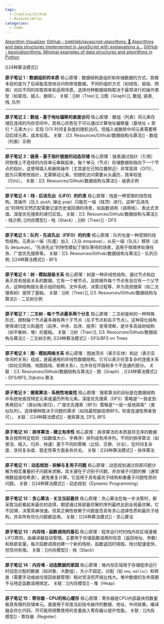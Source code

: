 ```yaml
---
tags:
  - Creative/Github
  - Mindset/Atlas
categories:
  - Code
---
```

[Algorithm Visualizer](https://algorithm-visualizer.org/)
[GitHub - trekhleb/javascript-algorithms: 📝 Algorithms and data structures implemented in JavaScript with explanations a...](https://github.com/trekhleb/javascript-algorithms)
[GitHub - keon/algorithms: Minimal examples of data structures and algorithms in Python](https://github.com/keon/algorithms)


 [[24种算法模式]]

**原子笔记 1：数据组织的本质**
核心原理：数据结构是组织和存储数据的方式，其根本目的是为了后续能高效地访问和修改数据。不同的组织方式（如线性、层级、网络）对应不同的存取效率和适用场景。选择何种数据结构取决于最常进行的操作类型（如查找、插入、删除）。
关联：[[树（Tree）]], [[图（Graph）]], 数组, 链表, 栈, 队列

---

**原子笔记 2：数组 - 基于地址偏移的直接访问**
核心原理：数组（列表）将元素存储在连续的内存空间中。其核心优势在于可以通过计算地址偏移量（基地址 + 索引 * 元素大小）实现 O(1) 时间复杂度的随机访问。但插入或删除中间元素需要移动后续元素，成本较高。
关联：[[3. Resources/Github/数据结构与算法]] - 数组（列表）示例

---

**原子笔记 3：链表 - 基于指针链接的动态存储**
核心原理：链表通过指针（引用）将物理上不连续的内存单元串联起来，每个单元（节点）存储数据和指向下一个节点的指针。这使得插入和删除操作（尤其是在已知位置附近）非常高效（O(1)），因为只需修改指针，无需移动元素。但随机访问需要从头遍历，效率较低（O(n)）。
关联：[[3. Resources/Github/数据结构与算法]] - 链表示例

---

**原子笔记 4：栈 - 后进先出（LIFO）的约束**
核心原理：栈是一种受限的线性结构，其操作（压入 push, 弹出 pop）只能在一端（栈顶）进行。这种“后进先出”的特性天然匹配需要记录历史或回溯的场景，如函数调用（调用栈）、表达式求值、深度优先搜索的递归实现。
关联：[[3. Resources/Github/数据结构与算法]] - 栈示例, [[内存模型]] - 栈（Stack）, [[树（Tree）]] - DFS

---

**原子笔记 5：队列 - 先进先出（FIFO）的约束**
核心原理：队列也是一种受限的线性结构，元素从一端（队尾）加入（入队 enqueue），从另一端（队头）移除（出队 dequeue）。“先进先出”的特性模拟了排队等待的场景，适用于按顺序处理任务、广度优先搜索等。
关联：[[3. Resources/Github/数据结构与算法]] - 队列示例, [[24种算法模式]] - BFS

---

**原子笔记 6：树 - 模拟层级关系**
核心原理：树是一种非线性结构，通过节点和边表示具有层级关系的数据。它有一个根节点，且除根外每个节点有且仅有一个父节点。这种结构擅长表示组织结构、文件系统、决策过程等，并为高效搜索（如二叉搜索树）提供了基础。
关联：[[树（Tree）]], [[3. Resources/Github/数据结构与算法]] - 二叉树示例

---

**原子笔记 7：二叉树 - 每个节点最多两个分支**
核心原理：二叉树是树的一种特殊形式，限制每个节点最多拥有两个子节点（左子节点和右子节点）。这种简化结构使得递归定义和遍历（前序、中序、后序、层序）变得清晰，是许多高级树结构（如平衡树、堆）的基础。
关联：[[树（Tree）]], [[3. Resources/Github/数据结构与算法]] - 二叉树示例, [[24种算法模式]] - DFS/BFS on Trees

---

**原子笔记 8：图 - 模拟网络关系**
核心原理：图由顶点（表示实体）和边（表示实体间的关系）组成，是最通用的非线性数据结构。它可以表示任意复杂的连接关系（如社交网络、地图路线、依赖关系），允许存在环路和多个不连通的部分。
关联：[[3. Resources/Github/数据结构与算法]] - 图（Graph）, [[24种算法模式]] - DFS/BFS, Dijkstra 算法

---

**原子笔记 9：搜索算法 - 系统性地查找**
核心原理：搜索算法的目标是在数据结构中系统地查找特定元素或遍历所有元素。深度优先搜索（DFS）策略是“一路走到黑再回头”（类似栈/递归），广度优先搜索（BFS）策略是“一层一层地探索”（类似队列）。选择哪种取决于问题的需求（如找最短路径用BFS，检查连通性两者皆可）。
关联：[[24种算法模式]] - 搜索算法, DFS, BFS

---

**原子笔记 10：排序算法 - 建立有序性**
核心原理：排序算法的本质是将无序的数据集合按照特定规则（如数值大小、字典序）排列成有序序列。不同的排序算法（如冒泡、插入、归并、快速）基于不同的策略（比较、交换、分治），在时间复杂度、空间复杂度、稳定性等方面各有优劣。
关联：[[24种算法模式]] - 排序算法

---

**原子笔记 11：动态规划 - 拆解与复用子问题**
核心原理：动态规划通过将原问题分解为相互重叠的子问题来求解。其关键在于识别子问题，并存储子问题的解（通常用数组或哈希表），避免重复计算。它适用于具有最优子结构和重叠子问题性质的问题。
关联：[[24种算法模式]] - 动态规划（Dynamic Programming）

---

**原子笔记 12：贪心算法 - 关注当前最优**
核心原理：贪心算法在每一步决策时，都采取当前看起来最优的选择，期望通过局部最优解的序列最终达到全局最优解。它不回溯，决策简单快速。但其正确性依赖于问题是否具有贪心选择性质和最优子结构，并非所有优化问题都适用。
关联：[[24种算法模式]] - 贪心算法

---

**原子笔记 13：内存栈 - 函数调用的基石**
核心原理：程序运行时的栈内存区域遵循LIFO原则，由编译器自动管理。主要用于存储函数调用的信息（返回地址、参数）和局部变量。每次函数调用创建一个新的栈帧，函数返回时销毁。栈分配速度快，但空间有限。
关联：[[内存模型]] - 栈（Stack）

---

**原子笔记 14：内存堆 - 动态数据的家园**
核心原理：堆内存区域用于存储程序运行时动态分配的数据（如对象、大数组），大小不固定。分配（如 `new`, `malloc`）和释放（需要手动或由垃圾回收器管理）相对灵活但开销比栈大。堆中数据的生命周期不与特定函数调用绑定。
关联：[[内存模型]] - 堆（Heap）

---

**原子笔记 15：寄存器 - CPU的核心缓存**
核心原理：寄存器是CPU内部最快但数量极其有限的存储单元。直接用于存放当前指令操作的数据、地址、中间结果。编译器会优化代码，尽可能将频繁使用的变量放入寄存器以提升性能。
关联：[[内存模型]] - 寄存器（Register）




